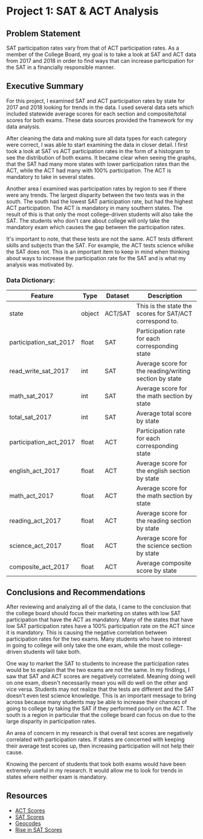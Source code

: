 # Project 1: SAT & ACT Analysis

## Problem Statement
SAT participation rates vary from that of ACT participation rates. As a member of the College Board, my goal is to take a look at SAT and ACT data from 2017 and 2018 in order to find ways that can increase participation for the SAT in a financially responsible manner.

## Executive Summary

For this project, I examined SAT and ACT participation rates by state for 2017 and 2018 looking for trends in the data. I used several data sets which included statewide average scores for each section and composite/total scores for both exams. These data sources provided the framework for my data analysis.

After cleaning the data and making sure all data types for each category were correct, I was able to start examining the data in closer detail. I first took a look at SAT vs ACT participation rates in the form of a histogram to see the distribution of both exams. It became clear when seeing the graphs, that the SAT had many more states with lower participation rates than the ACT, while the ACT had many with 100% participation. The ACT is mandatory to take in several states.

Another area I examined was participation rates by region to see if there were any trends. The largest disparity between the two tests was in the south. The south had the lowest SAT participation rate, but had the highest ACT participation. The ACT is mandatory in many southern states. The result of this is that only the most college-driven students will also take the SAT. The students who don't care about college will only take the mandatory exam which causes the gap between the participation rates.

It's important to note, that these tests are not the same. ACT tests different skills and subjects than the SAT. For example, the ACT tests science whilke the SAT does not. This is an important item to keep in mind when thinking about ways to increase the participation rate for the SAT and is what my analysis was motivated by.



### Data Dictionary:

|Feature|Type|Dataset|Description|
|---|---|---|---|
|state|object|ACT/SAT|This is the state the scores for SAT/ACT correspond to.|
|participation_sat_2017|float|SAT|Participation rate for each corresponding state|
|read_write_sat_2017|int|SAT| Average score for the reading/writing section by state|
|math_sat_2017|int|SAT| Average score for the math section by state|
|total_sat_2017|int|SAT| Average total score by state|
|participation_act_2017|float|ACT|Participation rate for each corresponding state|
|english_act_2017|float|ACT|Average score for the english section by state|
|math_act_2017|float|ACT|Average score for the math section by state|
|reading_act_2017|float|ACT|Average score for the reading section by state|
|science_act_2017|float|ACT|Average score for the science section by state|
|composite_act_2017|float|ACT|Average composite score by state|


## Conclusions and Recommendations
After reviewing and analyzing all of the data, I came to the conclusion that the college board should focus their marketing on states with low SAT participation that have the ACT as mandatory. Many of the states that have low SAT participation rates have a 100% participation rate on the ACT since it is mandatory. This is causing the negative correlation between participation rates for the two exams. Many students who have no interest in going to college will only take the one exam, while the most college-driven students will take both.

One way to market the SAT to students to increase the participation rates would be to explain that the two exams are not the same. In my findings, I saw that SAT and ACT scores are negatively correlated. Meaning doing well on one exam, doesn't necessarily mean you will do well on the other and vice versa. Students may not realize that the tests are different and the SAT doesn't even test science knowledge. This is an important message to bring across because many students may be able to increase their chances of going to college by taking the SAT if they performed poorly on the ACT. The south is a region in particular that the college board can focus on due to the large disparity in participation rates.

An area of concern in my research is that overall test scores are negatively correlated with participation rates. If states are concerned with keeping their average test scores up, then increasing participation will not help their cause.

Knowing the percent of students that took both exams would have been extremely useful in my research. It would allow me to look for trends in states where neither exam is mandatory.

## Resources
 - [ACT Scores](https://blog.prepscholar.com/act-scores-by-state-averages-highs-and-lows)
 - [SAT Scores](https://blog.collegevine.com/here-are-the-average-sat-scores-by-state/)
 - [Geocodes](https://www.google.com/url?sa=t&rct=j&q=&esrc=s&source=web&cd=2&cad=rja&uact=8&ved=2ahUKEwi2vPDWgOfiAhUpU98KHb1KAJMQFjABegQIARAC&url=https%3A%2F%2Fwww2.census.gov%2Fprograms-surveys%2Fpopest%2Fgeographies%2F2015%2Fstate-geocodes-v2015.xls&usg=AOvVaw3ltt7GNQSeeGvJjxG53B9I)
 - [Rise in SAT Scores](https://www.edweek.org/ew/articles/2018/10/31/sat-scores-rise-as-number-of-test-takers.html)
